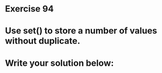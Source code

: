 # Exercise 94
# Use set() to store a number of values without duplicate.



# Write your solution below:
